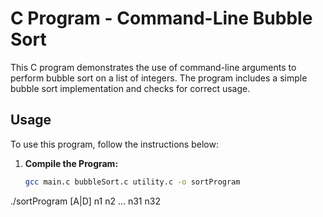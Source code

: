 # C Program - Command-Line Bubble Sort

This C program demonstrates the use of command-line arguments to perform bubble sort on a list of integers. The program includes a simple bubble sort implementation and checks for correct usage.

## Usage

To use this program, follow the instructions below:

1. **Compile the Program:**
   ```bash
   gcc main.c bubbleSort.c utility.c -o sortProgram
./sortProgram [A|D] n1 n2 ... n31 n32

